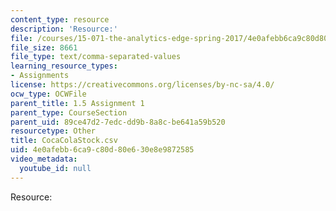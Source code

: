 ```yaml
---
content_type: resource
description: 'Resource:'
file: /courses/15-071-the-analytics-edge-spring-2017/4e0afebb6ca9c80d80e630e8e9872585_CocaColaStock.csv
file_size: 8661
file_type: text/comma-separated-values
learning_resource_types:
- Assignments
license: https://creativecommons.org/licenses/by-nc-sa/4.0/
ocw_type: OCWFile
parent_title: 1.5 Assignment 1
parent_type: CourseSection
parent_uid: 89ce47d2-7edc-dd9b-8a8c-be641a59b520
resourcetype: Other
title: CocaColaStock.csv
uid: 4e0afebb-6ca9-c80d-80e6-30e8e9872585
video_metadata:
  youtube_id: null
---
```

Resource: